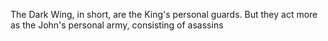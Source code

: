 The Dark Wing, in short, are the King's personal guards. But they act more as the John's personal army, consisting of asassins 